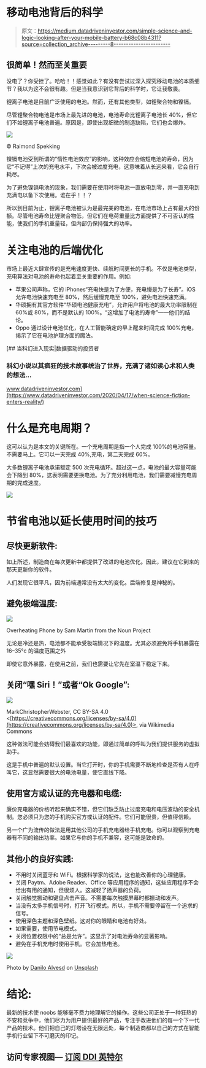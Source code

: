 # 移动电池背后的科学

> 原文：<https://medium.datadriveninvestor.com/simple-science-and-logic-looking-after-your-mobile-battery-b68c08b4311?source=collection_archive---------8----------------------->

## 很简单！然而至关重要

没电了？你受挫了。哈哈！！感觉如此？有没有尝试过深入探究移动电池的本质细节？我以为这不会很有趣。但是当我意识到它背后的科学时，它让我敬畏。

锂离子电池是目前广泛使用的电池。然而，还有其他类型，如锂聚合物和镍镉。

尽管锂聚合物电池是市场上最先进的电池，电池寿命比锂离子电池长 40%，但它们不如锂离子电池普遍。原因是，即使出现细微的制造缺陷，它们也会爆炸。

![](img/24beb454f3a5af34157632f2b4f875e0.png)

© Raimond Spekking

镍镉电池受到所谓的“惰性电池效应”的影响，这种效应会缩短电池的寿命，因为它“不记得”上次的充电水平，下次会被过度充电，这意味着从长远来看，它会自行耗尽。

为了避免镍镉电池的现象，我们需要在使用时将电池一直放电到零，并一直充电到充满电以备下次使用。谁在乎！！？

所以到目前为止，锂离子电池被认为是最完美的电池，在电池市场上占有最大的份额。尽管电池寿命比锂聚合物低，但它们在电荷重量比方面提供了不可否认的性能，使我们的手机重量轻，但内部仍保持强大的功率。

# 关注电池的后端优化

市场上最近大肆宣传的是充电速度更快、续航时间更长的手机。不仅是电池类型，充电算法对电池的寿命也起着至关重要的作用。例如:

*   苹果公司声称，它的 iPhones“充电快是为了方便，充电慢是为了长寿”。iOS 允许电池快速充电至 80%，然后缓慢充电至 100%，避免电池快速充满。
*   华硕拥有其官方软件“华硕电池健康充电”，允许用户将电池的最大功率限制在 60%或 80%，而不是默认的 100%。“这增加了电池的寿命”——他们的结论。
*   Oppo 通过设计电池优化，在人工智能确定的早上醒来时间完成 100%充电，揭示了它在电池护理方面的魔法。

[](https://www.datadriveninvestor.com/2020/04/17/when-science-fiction-enters-reality/) [## 当科幻进入现实|数据驱动的投资者

### 科幻小说以其疯狂的技术故事统治了世界，充满了诸如读心术和人类的想法…

www.datadriveninvestor.com](https://www.datadriveninvestor.com/2020/04/17/when-science-fiction-enters-reality/) 

# 什么是充电周期？

这可以认为是本文的关键所在。一个充电周期是指一个人完成 100%的电池容量。不需要马上。它可以一天完成 40%,充电，第二天完成 60%。

大多数锂离子电池承诺额定 500 次充电循环。超过这一点，电池的最大容量可能会下降到 80%，这表明需要更换电池。为了充分利用电池，我们需要减慢充电周期的完成速度。

![](img/01d1d0a0aeb9f3ac8762e643f6facae2.png)

# 节省电池以延长使用时间的技巧

## 尽快更新软件:

如上所述，制造商在每次更新中都提供了改进的电池优化。因此，建议在它到来的那天更新你的软件。

人们发现它很平凡，因为前端通常没有太大的变化。后端修复是神秘的。

## 避免极端温度:

![](img/e73f565a3c805c3faf0a253baa80e47d.png)

Overheating Phone by Sam Martin from the Noun Project

无论是冷还是热，电池都不能承受极端情况下的温度。尤其必须避免将手机暴露在 16–35°c 的温度范围之外

即使它意外暴露，在使用之前，我们也需要让它先在室温下稳定下来。

## 关闭“嘿 Siri！”或者“Ok Google”:

![](img/d3de809d72f02cbb2b1cf64c63051141.png)

MarkChristopherWebster, CC BY-SA 4.0 <[https://creativecommons.org/licenses/by-sa/4.0](https://creativecommons.org/licenses/by-sa/4.0)>, via Wikimedia Commons

这种做法可能会妨碍我们最喜欢的功能，即通过简单的呼叫为我们提供服务的虚拟助手。

这是手机中普遍的默认设置。当它打开时，你的手机需要不断地检查是否有人在呼叫它，这显然需要很大的电池电量，使它直线下降。

## 使用官方或认证的充电器和电缆:

廉价充电器的价格听起来确实不错，但它们缺乏防止过度充电和电压波动的安全机制。您必须只为您的手机购买官方或认证的配件。它们可能很贵，但值得信赖。

另一个广为流传的做法是用其他公司的手机充电器给手机充电。你可以观察到充电器有不同的输出功率。如果它与你的手机不兼容，这可能是致命的。

## 其他小的良好实践:

*   不用时关闭蓝牙和 WiFi。根据科学家的说法，这也能改善你的心理健康。
*   关闭 Paytm、Adobe Reader、Office 等应用程序的通知，这些应用程序不会给出有用的通知，但很烦人。这减轻了扬声器的负荷。
*   关闭触觉振动和键盘点击声音。不需要每次触摸屏幕时都振动和发声。
*   当没有太多手机信号时，打开飞行模式。所以，手机不需要停留在一个追求的信号。
*   使用深色主题和深色壁纸。这对你的眼睛和电池有好处。
*   如果需要，使用节电模式。
*   关闭位置权限中的“总是允许”。这显示了对电池寿命的显著影响。
*   避免在手机充电时使用手机。它会加热电池。

![](img/12549bfe17ab46ed9ce6a8632d250270.png)

Photo by [Danilo Alvesd](https://unsplash.com/@daniloalvesd?utm_source=medium&utm_medium=referral) on [Unsplash](https://unsplash.com?utm_source=medium&utm_medium=referral)

# 结论:

最新的技术使 noobs 能够毫不费力地理解它的操作。这些公司正处于一种狂热的不安和竞争中，他们尽力为用户提供最好的产品，专注于改进他们的每一个下一代产品的技术。他们把自己的灯塔设在无限远处，每个制造商都以自己的方式在智能手机行业留下不可磨灭的印记。

## 访问专家视图— [订阅 DDI 英特尔](https://datadriveninvestor.com/ddi-intel)